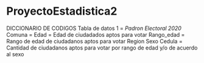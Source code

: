 # ProyectoEstadistica2

DICCIONARIO DE CODIGOS
Tabla de datos 1 = *Padron Electoral 2020*
Comuna = 
Edad = Edad de ciudadados aptos para votar
Rango_edad = Rango de edad de ciudadanos aptos para votar 
Region 
Sexo
Cedula = Cantidad de ciudadanos aptos para votar por rango de edad y/o de acuerdo al sexo
